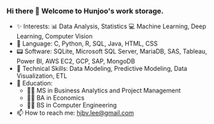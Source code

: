 ### Hi there 👋 Welcome to Hunjoo's work storage.
- ✨ Interests: 📊 Data Analysis, Statistics 💻 Machine Learning, Deep Learning, Computer Vision
- 🔣 Language: C, Python, R, SQL, Java, HTML, CSS
- 📟 Software: SQLite, Microsoft SQL Server, MariaDB, SAS, Tableau, Power BI, AWS EC2, GCP, SAP, MongoDB
- 🔧 Technical Skills: Data Modeling, Predictive Modeling, Data Visualization, ETL
- 📖 Education:
  - 🧑‍🎓 MS in Business Analytics and Project Management
  - 🧑‍🎓 BA in Economics
  - 🧑‍🎓 BS in Computer Engineering
- 📫 How to reach me: hjbv.lee@gmail.com
